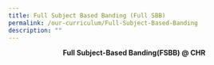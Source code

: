 ```yaml
---
title: Full Subject Based Banding (Full SBB)
permalink: /our-curriculum/Full-Subject-Based-Banding
description: ""
---
```

<center><strong>Full Subject-Based Banding(FSBB) @ CHR</strong></center>